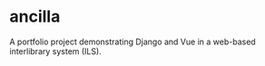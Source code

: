 # ancilla
A portfolio project demonstrating Django and Vue in a web-based interlibrary system (ILS).
